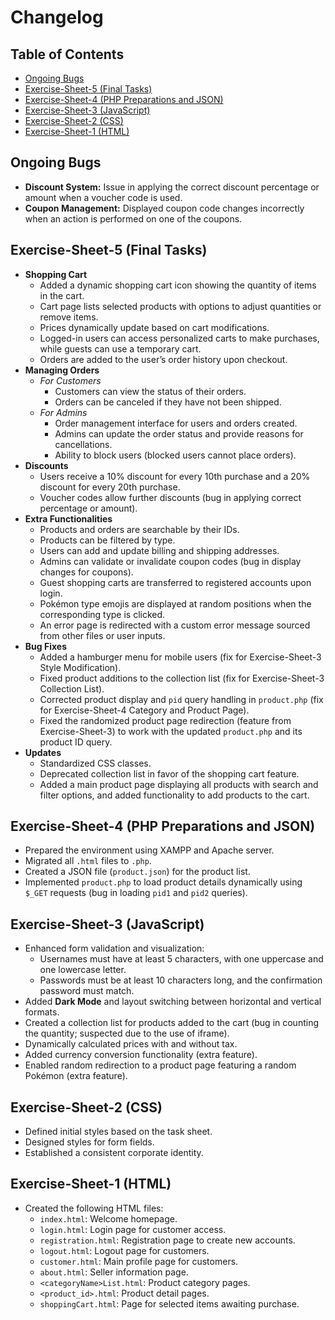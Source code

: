 # Changelog

## Table of Contents
- [Ongoing Bugs](#ongoing-bugs)
- [Exercise-Sheet-5 (Final Tasks)](#exercise-sheet-5-final-tasks)
- [Exercise-Sheet-4 (PHP Preparations and JSON)](#exercise-sheet-4-php-preparations-and-json)
- [Exercise-Sheet-3 (JavaScript)](#exercise-sheet-3-javascript)
- [Exercise-Sheet-2 (CSS)](#exercise-sheet-2-css)
- [Exercise-Sheet-1 (HTML)](#exercise-sheet-1-html)


## Ongoing Bugs
- **Discount System:** Issue in applying the correct discount percentage or amount when a voucher code is used.
- **Coupon Management:** Displayed coupon code changes incorrectly when an action is performed on one of the coupons.


## Exercise-Sheet-5 (Final Tasks)
- **Shopping Cart**
    - Added a dynamic shopping cart icon showing the quantity of items in the cart.
    - Cart page lists selected products with options to adjust quantities or remove items.
    - Prices dynamically update based on cart modifications.
    - Logged-in users can access personalized carts to make purchases, while guests can use a temporary cart.
    - Orders are added to the user’s order history upon checkout.
- **Managing Orders**
    - *For Customers*
        - Customers can view the status of their orders.
        - Orders can be canceled if they have not been shipped.
    - *For Admins*
        - Order management interface for users and orders created.
        - Admins can update the order status and provide reasons for cancellations.
        - Ability to block users (blocked users cannot place orders).
- **Discounts**
    - Users receive a 10% discount for every 10th purchase and a 20% discount for every 20th purchase.
    - Voucher codes allow further discounts (bug in applying correct percentage or amount).
- **Extra Functionalities**
    - Products and orders are searchable by their IDs.
    - Products can be filtered by type.
    - Users can add and update billing and shipping addresses.
    - Admins can validate or invalidate coupon codes (bug in display changes for coupons).
    - Guest shopping carts are transferred to registered accounts upon login.
    - Pokémon type emojis are displayed at random positions when the corresponding type is clicked.
    - An error page is redirected with a custom error message sourced from other files or user inputs.
- **Bug Fixes**
    - Added a hamburger menu for mobile users (fix for Exercise-Sheet-3 Style Modification).
    - Fixed product additions to the collection list (fix for Exercise-Sheet-3 Collection List).
    - Corrected product display and `pid` query handling in `product.php` (fix for Exercise-Sheet-4 Category and Product Page).
    - Fixed the randomized product page redirection (feature from Exercise-Sheet-3) to work with the updated `product.php` and its product ID query.
- **Updates**
    - Standardized CSS classes.
    - Deprecated collection list in favor of the shopping cart feature.
    - Added a main product page displaying all products with search and filter options, and added functionality to add products to the cart.


## Exercise-Sheet-4 (PHP Preparations and JSON)
- Prepared the environment using XAMPP and Apache server.
- Migrated all `.html` files to `.php`.
- Created a JSON file (`product.json`) for the product list.
- Implemented `product.php` to load product details dynamically using `$_GET` requests (bug in loading `pid1` and `pid2` queries).


## Exercise-Sheet-3 (JavaScript)
- Enhanced form validation and visualization:
    - Usernames must have at least 5 characters, with one uppercase and one lowercase letter.
    - Passwords must be at least 10 characters long, and the confirmation password must match.
- Added **Dark Mode** and layout switching between horizontal and vertical formats.
- Created a collection list for products added to the cart (bug in counting the quantity; suspected due to the use of iframe).
- Dynamically calculated prices with and without tax.
- Added currency conversion functionality (extra feature).
- Enabled random redirection to a product page featuring a random Pokémon (extra feature).


## Exercise-Sheet-2 (CSS)
- Defined initial styles based on the task sheet.
- Designed styles for form fields.
- Established a consistent corporate identity.


## Exercise-Sheet-1 (HTML)
- Created the following HTML files:
    - `index.html`: Welcome homepage.
    - `login.html`: Login page for customer access.
    - `registration.html`: Registration page to create new accounts.
    - `logout.html`: Logout page for customers.
    - `customer.html`: Main profile page for customers.
    - `about.html`: Seller information page.
    - `<categoryName>List.html`: Product category pages.
    - `<product_id>.html`: Product detail pages.
    - `shoppingCart.html`: Page for selected items awaiting purchase.
